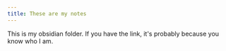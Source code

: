 ```yaml
---
title: These are my notes
---
```

This is my obsidian folder. If you have the link, it's probably because you know who I am. 
